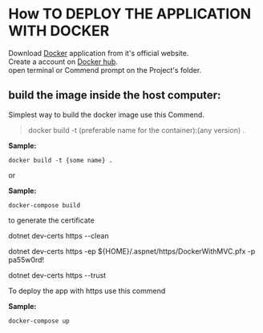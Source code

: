 ﻿# How TO DEPLOY THE APPLICATION WITH DOCKER

Download [Docker](https://www.docker.com/get-started) application from it's official website.  
Create a account on [Docker hub](https://hub.docker.com/).  
open terminal or Commend prompt on the Project's folder.  



## build the image inside the host computer:

Simplest way to build the docker image use this Commend.  
> docker build -t (preferable name for the container):(any version) .  

**Sample:**  
```console
docker build -t {some name} .
```

or

**Sample:**  
```console
docker-compose build
```

to generate the certificate

dotnet dev-certs https --clean

dotnet dev-certs https -ep ${HOME}/.aspnet/https/DockerWithMVC.pfx -p pa55w0rd!     

dotnet dev-certs https --trust


To deploy the app with https use this commend  

**Sample:**  
```console
docker-compose up
```